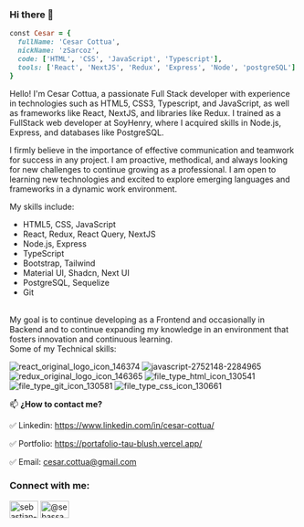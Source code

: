 ### Hi there 👋

<!--
**zSarcoz/zsarcoz** is a ✨ _special_ ✨ repository because its `README.md` (this file) appears on your GitHub profile.

Here are some ideas to get you started:

- 🔭 I’m currently working on ...
- 🌱 I’m currently learning ...
- 👯 I’m looking to collaborate on ...
- 🤔 I’m looking for help with ...
- 💬 Ask me about ...
- 📫 How to reach me: ...
- 😄 Pronouns: ...
- ⚡ Fun fact: ...
-->
```ruby
const Cesar = {
  fullName: 'Cesar Cottua',
  nickName: 'zSarcoz',
  code: ['HTML', 'CSS', 'JavaScript', 'Typescript'],
  tools: ['React', 'NextJS', 'Redux', 'Express', 'Node', 'postgreSQL']
}
```
Hello! I'm Cesar Cottua, a passionate Full Stack developer with experience in technologies such as HTML5, CSS3, Typescript, and JavaScript, as well as frameworks like React, NextJS, and libraries like Redux. I trained as a FullStack web developer at SoyHenry, where I acquired skills in Node.js, Express, and databases like PostgreSQL.

I firmly believe in the importance of effective communication and teamwork for success in any project. I am proactive, methodical, and always looking for new challenges to continue growing as a professional. I am open to learning new technologies and excited to explore emerging languages and frameworks in a dynamic work environment.

My skills include:

<ul>
  <li>HTML5, CSS, JavaScript</li>
  <li>React, Redux, React Query, NextJS</li>
  <li>Node.js, Express</li>
  <li>TypeScript</li>
  <li>Bootstrap, Tailwind</li>
  <li>Material UI, Shadcn, Next UI</li>
  <li>PostgreSQL, Sequelize</li>
  <li>Git</li>
</ul>

<br/>
My goal is to continue developing as a Frontend and occasionally in Backend and to continue expanding my knowledge in an environment that fosters innovation and continuous learning.
<br/>
Some of my Technical skills:


![react_original_logo_icon_146374](https://user-images.githubusercontent.com/33006361/184571170-15b3f268-5763-4da7-8030-397461ced4b0.png)     ![javascript-2752148-2284965](https://user-images.githubusercontent.com/33006361/184571529-75a7a655-d12a-4f05-9046-259f8025313c.png)      ![redux_original_logo_icon_146365](https://user-images.githubusercontent.com/33006361/184571547-e7cf9def-da11-4af3-8e6a-18332343f0d3.png)     ![file_type_html_icon_130541](https://user-images.githubusercontent.com/33006361/184571568-4bddc964-20db-4eb5-9307-ce4487406fcf.png)     ![file_type_git_icon_130581](https://user-images.githubusercontent.com/33006361/184571573-4fbdca77-0f34-48ed-bfe4-32b7e6721594.png)    ![file_type_css_icon_130661](https://user-images.githubusercontent.com/33006361/184571581-b3dc338c-5153-44b8-ba95-a26517a3de07.png)

📫 <b>¿How to contact me?</b>


✅ Linkedin: https://www.linkedin.com/in/cesar-cottua/

✅ Portfolio: https://portafolio-tau-blush.vercel.app/

✅ Email: cesar.cottua@gmail.com

<h3 align="left">Connect with me:</h3>
<p align="left">
<a href="https://www.linkedin.com/in/cesar-cottua/" target="_blank"><img align="center" src="https://raw.githubusercontent.com/rahuldkjain/github-profile-readme-generator/master/src/images/icons/Social/linked-in-alt.svg" alt="sebastian-montilla" height="30" width="50" /></a>
<a href="https://instagram.com/cottuacesar" target="_blank"><img align="center" src="https://raw.githubusercontent.com/rahuldkjain/github-profile-readme-generator/master/src/images/icons/Social/instagram.svg" alt="@sebassamd" height="30" width="50" /></a>
</p>
